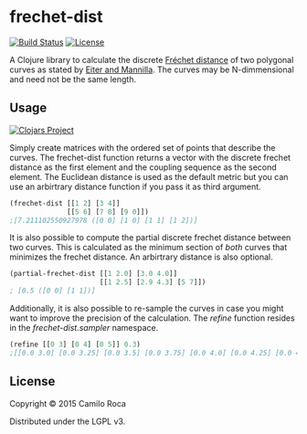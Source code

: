 # frechet-dist
[![Build Status](https://travis-ci.org/carocad/frechet-dist.svg?branch=master)](https://travis-ci.org/carocad/frechet-dist)
[![License](https://img.shields.io/badge/license-LGPL%20v3-blue.svg)](https://github.com/carocad/frechet-dist/blob/master/LICENSE)

A Clojure library to calculate the discrete [Fréchet distance](https://en.wikipedia.org/wiki/Fr%C3%A9chet_distance) of two polygonal curves as
stated by [Eiter and Mannilla](http://citeseerx.ist.psu.edu/viewdoc/download?doi=10.1.1.90.937&rep=rep1&type=pdf).
The curves may be N-dimmensional and need not be the same length.

## Usage
[![Clojars Project](http://clojars.org/frechet-dist/latest-version.svg)](http://clojars.org/frechet-dist)

Simply create matrices with the ordered set of points that describe the curves.
The frechet-dist function returns a vector with the discrete frechet distance as the first element and the coupling sequence as the second element. The Euclidean distance is used as the default metric but you can use an arbirtrary distance function if you pass it as third argument.
```Clojure
(frechet-dist [[1 2] [3 4]]
              [[5 6] [7 8] [9 0]])
;[7.211102550927978 ([0 0] [1 0] [1 1] [1 2])]
```
It is also possible to compute the partial discrete frechet distance between two curves. This is calculated as the minimum section of *both* curves that minimizes the frechet distance. An arbirtrary distance is also optional.

```Clojure
(partial-frechet-dist [[1 2.0] [3.0 4.0]]
                      [[1 2.5] [2.9 4.3] [5 7]])
; [0.5 ([0 0] [1 1])]
```

Additionally, it is also possible to re-sample the curves in case you might want to improve the precision of the calculation. The *refine* function resides in the *frechet-dist.sampler* namespace.
```Clojure
(refine [[0 3] [0 4] [0 5]] 0.3)
;[[0.0 3.0] [0.0 3.25] [0.0 3.5] [0.0 3.75] [0.0 4.0] [0.0 4.25] [0.0 4.5] [0.0 4.75] [0 5]]
```

## License

Copyright © 2015 Camilo Roca

Distributed under the LGPL v3.
